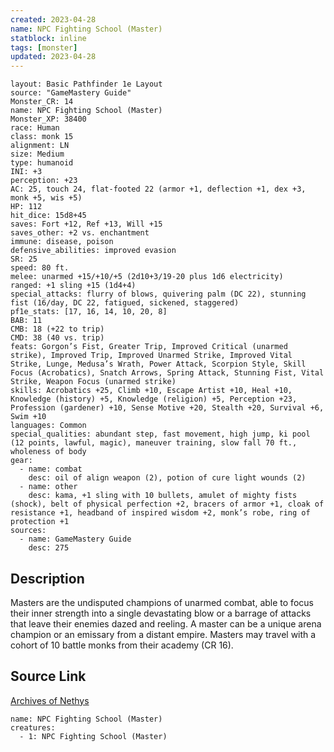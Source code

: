 ```yaml
---
created: 2023-04-28
name: NPC Fighting School (Master)
statblock: inline
tags: [monster]
updated: 2023-04-28
---
```

```statblock
layout: Basic Pathfinder 1e Layout
source: "GameMastery Guide"
Monster_CR: 14
name: NPC Fighting School (Master)
Monster_XP: 38400
race: Human
class: monk 15
alignment: LN
size: Medium
type: humanoid
INI: +3
perception: +23
AC: 25, touch 24, flat-footed 22 (armor +1, deflection +1, dex +3, monk +5, wis +5)
HP: 112
hit_dice: 15d8+45
saves: Fort +12, Ref +13, Will +15
saves_other: +2 vs. enchantment
immune: disease, poison
defensive_abilities: improved evasion
SR: 25
speed: 80 ft.
melee: unarmed +15/+10/+5 (2d10+3/19-20 plus 1d6 electricity)
ranged: +1 sling +15 (1d4+4)
special_attacks: flurry of blows, quivering palm (DC 22), stunning fist (16/day, DC 22, fatigued, sickened, staggered)
pf1e_stats: [17, 16, 14, 10, 20, 8]
BAB: 11
CMB: 18 (+22 to trip)
CMD: 38 (40 vs. trip)
feats: Gorgon’s Fist, Greater Trip, Improved Critical (unarmed strike), Improved Trip, Improved Unarmed Strike, Improved Vital Strike, Lunge, Medusa’s Wrath, Power Attack, Scorpion Style, Skill Focus (Acrobatics), Snatch Arrows, Spring Attack, Stunning Fist, Vital Strike, Weapon Focus (unarmed strike)
skills: Acrobatics +25, Climb +10, Escape Artist +10, Heal +10, Knowledge (history) +5, Knowledge (religion) +5, Perception +23, Profession (gardener) +10, Sense Motive +20, Stealth +20, Survival +6, Swim +10
languages: Common
special_qualities: abundant step, fast movement, high jump, ki pool (12 points, lawful, magic), maneuver training, slow fall 70 ft., wholeness of body
gear:
  - name: combat
    desc: oil of align weapon (2), potion of cure light wounds (2)
  - name: other
    desc: kama, +1 sling with 10 bullets, amulet of mighty fists (shock), belt of physical perfection +2, bracers of armor +1, cloak of resistance +1, headband of inspired wisdom +2, monk’s robe, ring of protection +1
sources:
  - name: GameMastery Guide
    desc: 275
```
## Description
Masters are the undisputed champions of unarmed combat, able to focus their inner strength into a single devastating blow or a barrage of attacks that leave their enemies dazed and reeling. A master can be a unique arena champion or an emissary from a distant empire. Masters may travel with a cohort of 10 battle monks from their academy (CR 16).
## Source Link
[Archives of Nethys](https://aonprd.com/NPCDisplay.aspx?ItemName=Fighting%20School%20(Master))
```encounter-table
name: NPC Fighting School (Master)
creatures:
  - 1: NPC Fighting School (Master)
```
